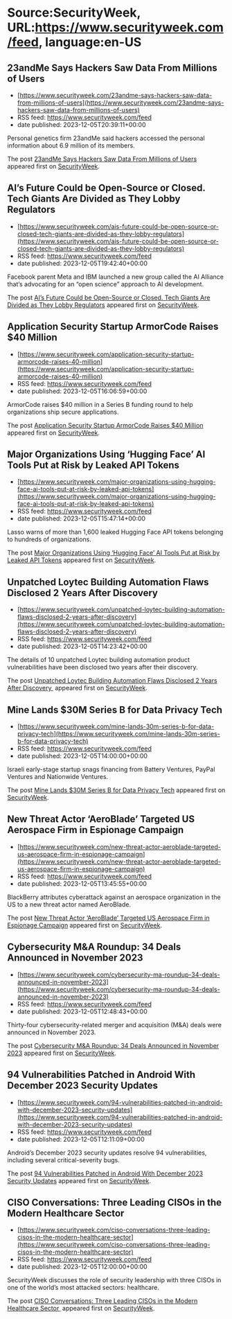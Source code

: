 # Source:SecurityWeek, URL:https://www.securityweek.com/feed, language:en-US

## 23andMe Says Hackers Saw Data From Millions of Users
 - [https://www.securityweek.com/23andme-says-hackers-saw-data-from-millions-of-users](https://www.securityweek.com/23andme-says-hackers-saw-data-from-millions-of-users)
 - RSS feed: https://www.securityweek.com/feed
 - date published: 2023-12-05T20:39:11+00:00

<p>Personal genetics firm 23andMe said hackers accessed the personal information about 6.9 million of its members.</p>
<p>The post <a href="https://www.securityweek.com/23andme-says-hackers-saw-data-from-millions-of-users/">23andMe Says Hackers Saw Data From Millions of Users</a> appeared first on <a href="https://www.securityweek.com">SecurityWeek</a>.</p>

## AI’s Future Could be Open-Source or Closed. Tech Giants Are Divided as They Lobby Regulators
 - [https://www.securityweek.com/ais-future-could-be-open-source-or-closed-tech-giants-are-divided-as-they-lobby-regulators](https://www.securityweek.com/ais-future-could-be-open-source-or-closed-tech-giants-are-divided-as-they-lobby-regulators)
 - RSS feed: https://www.securityweek.com/feed
 - date published: 2023-12-05T19:42:40+00:00

<p>Facebook parent Meta and IBM launched a new group called the AI Alliance that’s advocating for an “open science” approach to AI development.</p>
<p>The post <a href="https://www.securityweek.com/ais-future-could-be-open-source-or-closed-tech-giants-are-divided-as-they-lobby-regulators/">AI’s Future Could be Open-Source or Closed. Tech Giants Are Divided as They Lobby Regulators</a> appeared first on <a href="https://www.securityweek.com">SecurityWeek</a>.</p>

## Application Security Startup ArmorCode Raises $40 Million
 - [https://www.securityweek.com/application-security-startup-armorcode-raises-40-million](https://www.securityweek.com/application-security-startup-armorcode-raises-40-million)
 - RSS feed: https://www.securityweek.com/feed
 - date published: 2023-12-05T16:06:59+00:00

<p>ArmorCode raises $40 million in a Series B funding round to help organizations ship secure applications.</p>
<p>The post <a href="https://www.securityweek.com/application-security-startup-armorcode-raises-40-million/">Application Security Startup ArmorCode Raises $40 Million</a> appeared first on <a href="https://www.securityweek.com">SecurityWeek</a>.</p>

## Major Organizations Using ‘Hugging Face’ AI Tools Put at Risk by Leaked API Tokens
 - [https://www.securityweek.com/major-organizations-using-hugging-face-ai-tools-put-at-risk-by-leaked-api-tokens](https://www.securityweek.com/major-organizations-using-hugging-face-ai-tools-put-at-risk-by-leaked-api-tokens)
 - RSS feed: https://www.securityweek.com/feed
 - date published: 2023-12-05T15:47:14+00:00

<p>Lasso warns of more than 1,600 leaked Hugging Face API tokens belonging to hundreds of organizations.</p>
<p>The post <a href="https://www.securityweek.com/major-organizations-using-hugging-face-ai-tools-put-at-risk-by-leaked-api-tokens/">Major Organizations Using &#8216;Hugging Face&#8217; AI Tools Put at Risk by Leaked API Tokens</a> appeared first on <a href="https://www.securityweek.com">SecurityWeek</a>.</p>

## Unpatched Loytec Building Automation Flaws Disclosed 2 Years After Discovery
 - [https://www.securityweek.com/unpatched-loytec-building-automation-flaws-disclosed-2-years-after-discovery](https://www.securityweek.com/unpatched-loytec-building-automation-flaws-disclosed-2-years-after-discovery)
 - RSS feed: https://www.securityweek.com/feed
 - date published: 2023-12-05T14:23:42+00:00

<p>The details of 10 unpatched Loytec building automation product vulnerabilities have been disclosed two years after their discovery.</p>
<p>The post <a href="https://www.securityweek.com/unpatched-loytec-building-automation-flaws-disclosed-2-years-after-discovery/">Unpatched Loytec Building Automation Flaws Disclosed 2 Years After Discovery </a> appeared first on <a href="https://www.securityweek.com">SecurityWeek</a>.</p>

## Mine Lands $30M Series B for Data Privacy Tech
 - [https://www.securityweek.com/mine-lands-30m-series-b-for-data-privacy-tech](https://www.securityweek.com/mine-lands-30m-series-b-for-data-privacy-tech)
 - RSS feed: https://www.securityweek.com/feed
 - date published: 2023-12-05T14:00:00+00:00

<p>Israeli early-stage startup snags financing from Battery Ventures, PayPal Ventures and Nationwide Ventures.</p>
<p>The post <a href="https://www.securityweek.com/mine-lands-30m-series-b-for-data-privacy-tech/">Mine Lands $30M Series B for Data Privacy Tech</a> appeared first on <a href="https://www.securityweek.com">SecurityWeek</a>.</p>

## New Threat Actor ‘AeroBlade’ Targeted US Aerospace Firm in Espionage Campaign
 - [https://www.securityweek.com/new-threat-actor-aeroblade-targeted-us-aerospace-firm-in-espionage-campaign](https://www.securityweek.com/new-threat-actor-aeroblade-targeted-us-aerospace-firm-in-espionage-campaign)
 - RSS feed: https://www.securityweek.com/feed
 - date published: 2023-12-05T13:45:55+00:00

<p>BlackBerry attributes cyberattack against an aerospace organization in the US to a new threat actor named AeroBlade.</p>
<p>The post <a href="https://www.securityweek.com/new-threat-actor-aeroblade-targeted-us-aerospace-firm-in-espionage-campaign/">New Threat Actor &#8216;AeroBlade&#8217; Targeted US Aerospace Firm in Espionage Campaign</a> appeared first on <a href="https://www.securityweek.com">SecurityWeek</a>.</p>

## Cybersecurity M&A Roundup: 34 Deals Announced in November 2023
 - [https://www.securityweek.com/cybersecurity-ma-roundup-34-deals-announced-in-november-2023](https://www.securityweek.com/cybersecurity-ma-roundup-34-deals-announced-in-november-2023)
 - RSS feed: https://www.securityweek.com/feed
 - date published: 2023-12-05T12:48:43+00:00

<p>Thirty-four cybersecurity-related merger and acquisition (M&#038;A) deals were announced in November 2023.</p>
<p>The post <a href="https://www.securityweek.com/cybersecurity-ma-roundup-34-deals-announced-in-november-2023/">Cybersecurity M&#038;A Roundup: 34 Deals Announced in November 2023</a> appeared first on <a href="https://www.securityweek.com">SecurityWeek</a>.</p>

## 94 Vulnerabilities Patched in Android With December 2023 Security Updates
 - [https://www.securityweek.com/94-vulnerabilities-patched-in-android-with-december-2023-security-updates](https://www.securityweek.com/94-vulnerabilities-patched-in-android-with-december-2023-security-updates)
 - RSS feed: https://www.securityweek.com/feed
 - date published: 2023-12-05T12:11:09+00:00

<p>Android’s December 2023 security updates resolve 94 vulnerabilities, including several critical-severity bugs.</p>
<p>The post <a href="https://www.securityweek.com/94-vulnerabilities-patched-in-android-with-december-2023-security-updates/">94 Vulnerabilities Patched in Android With December 2023 Security Updates</a> appeared first on <a href="https://www.securityweek.com">SecurityWeek</a>.</p>

## CISO Conversations: Three Leading CISOs in the Modern Healthcare Sector
 - [https://www.securityweek.com/ciso-conversations-three-leading-cisos-in-the-modern-healthcare-sector](https://www.securityweek.com/ciso-conversations-three-leading-cisos-in-the-modern-healthcare-sector)
 - RSS feed: https://www.securityweek.com/feed
 - date published: 2023-12-05T12:00:00+00:00

<p>SecurityWeek discusses the role of security leadership with three CISOs in one of the world’s most attacked sectors: healthcare.</p>
<p>The post <a href="https://www.securityweek.com/ciso-conversations-three-leading-cisos-in-the-modern-healthcare-sector/">CISO Conversations: Three Leading CISOs in the Modern Healthcare Sector </a> appeared first on <a href="https://www.securityweek.com">SecurityWeek</a>.</p>

